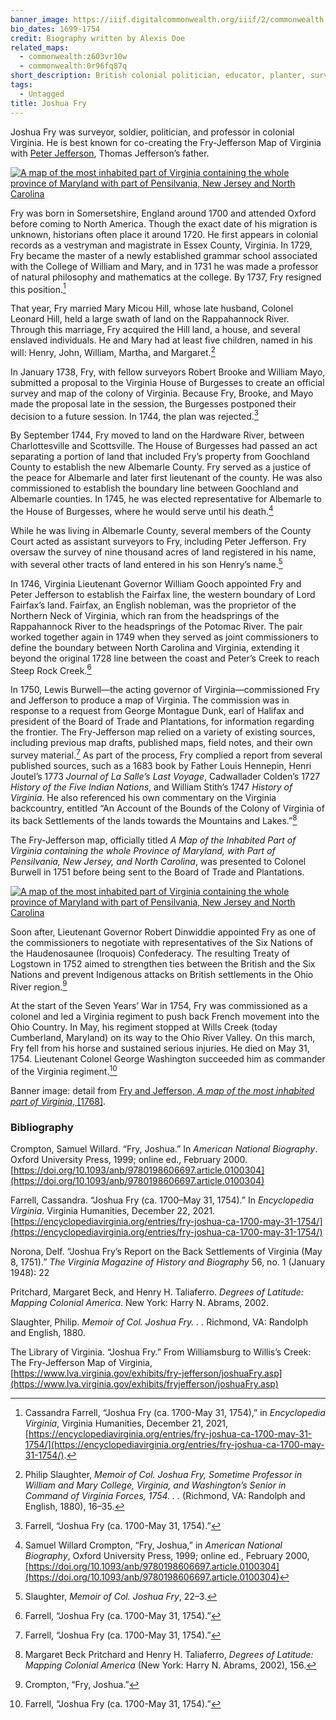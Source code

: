 ```yaml
---
banner_image: https://iiif.digitalcommonwealth.org/iiif/2/commonwealth:q524mt69t/6312,6941,8728,3981/,1200/0/default.jpg
bio_dates: 1699-1754
credit: Biography written by Alexis Doe
related_maps:
  - commonwealth:z603vr10w
  - commonwealth:0r96fq87q
short_description: British colonial politician, educator, planter, surveyor, and cartographer
tags:
  - Untagged
title: Joshua Fry
---
```

Joshua Fry was surveyor, soldier, politician, and professor in colonial Virginia. He is best known for co-creating the Fry-Jefferson Map of Virginia with [Peter Jefferson](/people/peter-jefferson), Thomas Jefferson’s father.

[![A map of the most inhabited part of Virginia containing the whole province of Maryland with part of Pensilvania, New Jersey and North Carolina](https://iiif.digitalcommonwealth.org/iiif/2/commonwealth:0r96fq880/1561,1601,9077,5594/pct:50/0/default.jpg "Detail from the Fry-Jeffrosn map, showcasing part of the Appalchian Mountains")](/maps/commonwealth:0r96fq87q)

Fry was born in Somersetshire, England around 1700 and attended Oxford before coming to North America. Though the exact date of his migration is unknown, historians often place it around 1720. He first appears in colonial records as a vestryman and magistrate in Essex County, Virginia. In 1729, Fry became the master of a newly established grammar school associated with the College of William and Mary, and in 1731 he was made a professor of natural philosophy and mathematics at the college. By 1737, Fry resigned this position.[^1]

That year, Fry married Mary Micou Hill, whose late husband, Colonel Leonard Hill, held a large swath of land on the Rappahannock River. Through this marriage, Fry acquired the Hill land, a house, and several enslaved individuals. He and Mary had at least five children, named in his will: Henry, John, William, Martha, and Margaret.[^2]

In January 1738, Fry, with fellow surveyors Robert Brooke and William Mayo, submitted a proposal to the Virginia House of Burgesses to create an official survey and map of the colony of Virginia. Because Fry, Brooke, and Mayo made the proposal late in the session, the Burgesses postponed their decision to a future session. In 1744, the plan was rejected.[^3]

By September 1744, Fry moved to land on the Hardware River, between Charlottesville and Scottsville. The House of Burgesses had passed an act separating a portion of land that included Fry’s property from Goochland County to establish the new Albemarle County. Fry served as a justice of the peace for Albemarle and later first lieutenant of the county. He was also commissioned to establish the boundary line between Goochland and Albemarle counties. In 1745, he was elected representative for Albemarle to the House of Burgesses, where he would serve until his death.[^4]

While he was living in Albemarle County, several members of the County Court acted as assistant surveyors to Fry, including Peter Jefferson. Fry oversaw the survey of nine thousand acres of land registered in his name, with several other tracts of land entered in his son Henry’s name.[^5]

In 1746, Virginia Lieutenant Governor William Gooch appointed Fry and Peter Jefferson to establish the Fairfax line, the western boundary of Lord Fairfax’s land. Fairfax, an English nobleman, was the proprietor of the Northern Neck of Virginia, which ran from the headsprings of the Rappahannock River to the headsprings of the Potomac River. The pair worked together again in 1749 when they served as joint commissioners to define the boundary between North Carolina and Virginia, extending it beyond the original 1728 line between the coast and Peter’s Creek to reach Steep Rock Creek.[^6]

In 1750, Lewis Burwell—the acting governor of Virginia—commissioned Fry and Jefferson to produce a map of Virginia. The commission was in response to a request from George Montague Dunk, earl of Halifax and president of the Board of Trade and Plantations, for information regarding the frontier. The Fry-Jefferson map relied on a variety of existing sources, including previous map drafts, published maps, field notes, and their own survey material.[^7] As part of the process, Fry complied a report from several published sources, such as a 1683 book by Father Louis Hennepin, Henri Joutel’s 1773 _Journal of La Salle’s Last Voyage_, Cadwallader Colden’s 1727 _History of the Five Indian Nations_, and William Stith’s 1747 _History of Virginia_. He also referenced his own commentary on the Virginia backcountry, entitled “An Account of the Bounds of the Colony of Virginia of its back Settlements of the lands towards the Mountains and Lakes.”[^8]

The Fry-Jefferson map, officially titled _A Map of the Inhabited Part of Virginia containing the whole Province of Maryland, with Part of Pensilvania, New Jersey, and North Carolina_, was presented to Colonel Burwell in 1751 before being sent to the Board of Trade and Plantations.

[![A map of the most inhabited part of Virginia containing the whole province of Maryland with part of Pensilvania, New Jersey and North Carolina](https://iiif.digitalcommonwealth.org/iiif/2/commonwealth:0r96fq919/4607,2951,5935,4058/pct:50/0/default.jpg "Close-up of the cartouche from the Fry-Jefferon map")](/maps/commonwealth:0r96fq87q)

Soon after, Lieutenant Governor Robert Dinwiddie appointed Fry as one of the commissioners to negotiate with representatives of the Six Nations of the Haudenosaunee (Iroquois) Confederacy. The resulting Treaty of Logstown in 1752 aimed to strengthen ties between the British and the Six Nations and prevent Indigenous attacks on British settlements in the Ohio River region.[^9]

At the start of the Seven Years’ War in 1754, Fry was commissioned as a colonel and led a Virginia regiment to push back French movement into the Ohio Country. In May, his regiment stopped at Wills Creek (today Cumberland, Maryland) on its way to the Ohio River Valley. On this march, Fry fell from his horse and sustained serious injuries. He died on May 31, 1754. Lieutenant Colonel George Washington succeeded him as commander of the Virginia regiment.[^10]

Banner image: detail from [Fry and Jefferson, _A map of the most inhabited part of Virginia_, \[1768\]](/maps/commonwealth:q524mt68j).

[^1]: Cassandra Farrell, “Joshua Fry (ca. 1700-May 31, 1754),” in _Encyclopedia Virginia_, Virginia Humanities, December 21, 2021, [https://encyclopediavirginia.org/entries/fry-joshua-ca-1700-may-31-1754/](https://encyclopediavirginia.org/entries/fry-joshua-ca-1700-may-31-1754/).

[^2]: Philip Slaughter, _Memoir of Col. Joshua Fry, Sometime Professor in William and Mary College, Virginia, and Washington’s Senior in Command of Virginia Forces, 1754. . ._ (Richmond, VA: Randolph and English, 1880), 16–35.

[^3]: Farrell, “Joshua Fry (ca. 1700-May 31, 1754).”

[^4]: Samuel Willard Crompton, “Fry, Joshua,” in _American National Biography_, Oxford University Press, 1999; online ed., February 2000, [https://doi.org/10.1093/anb/9780198606697.article.0100304](https://doi.org/10.1093/anb/9780198606697.article.0100304)

[^5]: Slaughter, _Memoir of Col. Joshua Fry_, 22–3.

[^6]: Farrell, “Joshua Fry (ca. 1700-May 31, 1754).”

[^7]: Farrell, “Joshua Fry (ca. 1700-May 31, 1754).”

[^8]: Margaret Beck Pritchard and Henry H. Taliaferro, _Degrees of Latitude: Mapping Colonial America_ (New York: Harry N. Abrams, 2002), 156.

[^9]: Crompton, “Fry, Joshua.”

[^10]: Farrell, “Joshua Fry (ca. 1700-May 31, 1754).”

### Bibliography

Crompton, Samuel Willard. “Fry, Joshua.” In _American National Biography_. Oxford University Press, 1999; online ed., February 2000. [https://doi.org/10.1093/anb/9780198606697.article.0100304](https://doi.org/10.1093/anb/9780198606697.article.0100304)

Farrell, Cassandra. “Joshua Fry (ca. 1700–May 31, 1754).” In _Encyclopedia Virginia_. Virginia Humanities, December 22, 2021. [https://encyclopediavirginia.org/entries/fry-joshua-ca-1700-may-31-1754/](https://encyclopediavirginia.org/entries/fry-joshua-ca-1700-may-31-1754/)

Norona, Delf. “Joshua Fry’s Report on the Back Settlements of Virginia (May 8, 1751).” _The Virginia Magazine of History and Biography_ 56, no. 1 (January 1948): 22

Pritchard, Margaret Beck, and Henry H. Taliaferro. _Degrees of Latitude: Mapping Colonial America_. New York: Harry N. Abrams, 2002.

Slaughter, Philip. _Memoir of Col. Joshua Fry. . ._ Richmond, VA: Randolph and English, 1880.

The Library of Virginia. “Joshua Fry.” From Williamsburg to Willis’s Creek: The Fry-Jefferson Map of Virginia, [https://www.lva.virginia.gov/exhibits/fry-jefferson/joshuaFry.asp](https://www.lva.virginia.gov/exhibits/fryjefferson/joshuaFry.asp)
